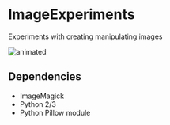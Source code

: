 # ImageExperiments
Experiments with creating manipulating images

![animated](animated.gif)

## Dependencies

- ImageMagick
- Python 2/3
- Python Pillow module
